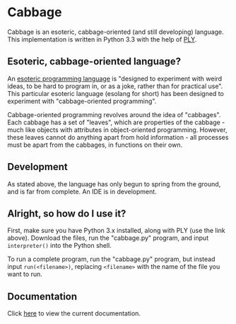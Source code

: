 # Cabbage

Cabbage is an esoteric, cabbage-oriented (and still developing) language.
This implementation is written in Python 3.3 with the help of [PLY](http://www.dabeaz.com/ply/).

## Esoteric, cabbage-oriented language?

An [esoteric programming language](http://esolangs.org/wiki/Esoteric_programming_language) is "designed to experiment with weird ideas, to be hard to program in, or as a joke, rather than for practical use". This particular esoteric language (esolang for short) has been designed to experiment with "cabbage-oriented programming".

Cabbage-oriented programming revolves around the idea of "cabbages". Each cabbage has a set of "leaves", which are properties of the cabbage - much like objects with attributes in object-oriented programming. However, these leaves cannot do anything apart from hold information - all processes must be apart from the cabbages, in functions on their own.

## Development

As stated above, the language has only begun to spring from the ground, and is far from complete. An IDE is in development.

## Alright, so how do I use it?

First, make sure you have Python 3.x installed, along with PLY (use the link above). Download the files, run the "cabbage.py" program, and input `interpreter()` into the Python shell.

To run a complete program, run the "cabbage.py" program, but instead input `run(<filename>)`, replacing `<filename>` with the name of the file you want to run.

## Documentation

Click [here](docs.md) to view the current documentation.